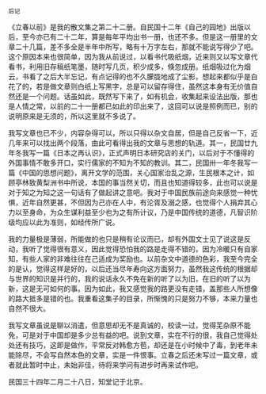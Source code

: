     后记 

   《立春以前》是我的散文集之第二十二册。自民国十二年《自己的园地》出版以后，至今亦已有二十二年，算是每年平均出书一册，也还不多。但是这一册里的文章二十几篇，差不多全是半年中所写，略有十万字左右，那就不能说写得少了吧。这个原因本来也很简单，因为我从前说过，以看书代吸纸烟，近来则又以写文章代看书，利用旧存稿纸笔墨，随时写几页，积少成多，倏忽成册。纸烟吸过化为烟云，书看了之后大半忘记，有点记得的也不久朦胧地成了尘影，想起来都似乎是白花了的，若是做文章则白纸上写黑字，总是可以留存得住，虽然这本身有无价值自然还是一个问题。话虽如此，既然写下来了，如有机会，收集起来设法出版，那也是人情之常，以前的二十一册都已如此的印出来了，这回可以说是照例而已，别的说明原来是无须的，所以这里就不多说了。

   我写文章也已不少，内容杂得可以，所以只得以杂文自居，但是自己反省一下，近几年来可以找出两个段落，由此可看得出我的文章与思想的轨道。其一，民国廿九年冬我写一篇《日本之再认识》，正式声明日本研究店的关门，以后对于不懂得的外国事情不敢多开口，实行儒家的不知为不知的教训。其二，民国卅一年冬我写一篇《中国的思想问题》，离开文学的范围，关心国家治乱之源，生民根本之计，如顾亭林致黄梨洲书中所说，本国的事当然关切，而且也知道得较多，此也可以说是对于知之为知之这一句话有了做起讲之意吧。我对于中国民族前途向来感觉一种忧惧，近年自然更甚，不但因为己亦在人中，有沦胥及溺之感，也觉得个人捐弃其心力以至身命，为众生谋利益至少也为之有所计议，乃是中国传统的道德，凡智识阶级均应以此为准则，如经传所广说。

   我的力量极是薄弱，所能做的也只是稍有论议而已，却有外国文士见了说这是反动，我听了觉得很有意义，因此觉得恐怕我的路是走得不错的，因为冷暖只有自家知，有些人家的非难往往在己适成为奖励也。以前杂文中道德的色彩，我至今完全的是认，觉得这样是好的，以后还当尽年寿向这方面努力，虽然我这传统的根据却与世界的知识是并行的，我的说话永久不免在新的听了以为旧，在旧的听了以为新，这是无可如何的事。因为如此，我又感觉我的路更没有走错，盖那些人所想像的路大抵多是错的也。我重看这集子的目录，所惭愧的只是努力不够，本来力量也自然不很大。

   我写文章虽说是聊以消遣，但意思却无不是真诚的，校读一过，觉得芜杂原不能免，可是对于中国却是多少总有益的吧。说到文章，实在不行的很，我自己觉得处处还有技巧，这即是做作，平常反对韩愈方苞，却还是在小时候中了毒，到老年未能除尽，不会写自然本色的文章，实是一件恨事。立春之后还未写过一篇文章，或者就此暂时中止，未始非佳，待将来学问有进步时再来试作吧。

   民国三十四年二月二十八日，知堂记于北京。

